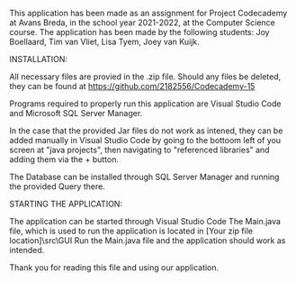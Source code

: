 This application has been made as an assignment for Project Codecademy at Avans Breda, in the school year 2021-2022, at the Computer Science course.
The application has been made by the following students:
Joy Boellaard,
Tim van Vliet,
Lisa Tyem,
Joey van Kuijk.


INSTALLATION:

All necessary files are provied in the .zip file.
Should any files be deleted, they can be found at https://github.com/2182556/Codecademy-15

Programs required to properly run this application are Visual Studio Code and Microsoft SQL Server Manager.

In the case that the provided Jar files do not work as intened, they can be added manually in Visual Studio Code
by going to the bottoom left of you screen at "java projects", then navigating to "referenced libraries" and adding them via the + button.

The Database can be installed through SQL Server Manager and running the provided Query there.


STARTING THE APPLICATION:

The application can be started through Visual Studio Code
The Main.java file, which is used to run the application is located in [Your zip file location]\src\GUI
Run the Main.java file and the application should work as intended.


Thank you for reading this file and using our application.
